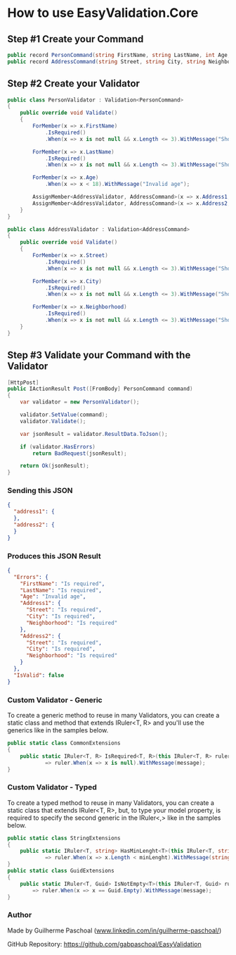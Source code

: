 ﻿# How to use EasyValidation.Core

## Step #1 Create your Command
```cs
public record PersonCommand(string FirstName, string LastName, int Age, AddressCommand Address1, AddressCommand Address2);
public record AddressCommand(string Street, string City, string Neighborhood);
```

## Step #2 Create your Validator
```cs
public class PersonValidator : Validation<PersonCommand>
{
    public override void Validate()
    {
        ForMember(x => x.FirstName)
            .IsRequired()
            .When(x => x is not null && x.Length <= 3).WithMessage("Should has more than 3 chars");

        ForMember(x => x.LastName)
            .IsRequired()
            .When(x => x is not null && x.Length <= 3).WithMessage("Should has more than 3 chars");

        ForMember(x => x.Age)
            .When(x => x < 18).WithMessage("Invalid age");

        AssignMember<AddressValidator, AddressCommand>(x => x.Address1, true);
        AssignMember<AddressValidator, AddressCommand>(x => x.Address2, true);
    }
}

public class AddressValidator : Validation<AddressCommand>
{
    public override void Validate()
    {
        ForMember(x => x.Street)
            .IsRequired()
            .When(x => x is not null && x.Length <= 3).WithMessage("Should has more than 3 chars");

        ForMember(x => x.City)
            .IsRequired()
            .When(x => x is not null && x.Length <= 3).WithMessage("Should has more than 3 chars");

        ForMember(x => x.Neighborhood)
            .IsRequired()
            .When(x => x is not null && x.Length <= 3).WithMessage("Should has more than 3 chars");
    }
}
```

## Step #3 Validate your Command with the Validator
```cs
[HttpPost]
public IActionResult Post([FromBody] PersonCommand command)
{
    var validator = new PersonValidator();

    validator.SetValue(command);
    validator.Validate();

    var jsonResult = validator.ResultData.ToJson();

    if (validator.HasErrors)
        return BadRequest(jsonResult);

    return Ok(jsonResult);
}
```

### Sending this JSON
``` json
{
  "address1": {
  },
  "address2": {
  }
}
```
### Produces this JSON Result
``` json
{
  "Errors": {
    "FirstName": "Is required",
    "LastName": "Is required",
    "Age": "Invalid age",
    "Address1": {
      "Street": "Is required",
      "City": "Is required",
      "Neighborhood": "Is required"
    },
    "Address2": {
      "Street": "Is required",
      "City": "Is required",
      "Neighborhood": "Is required"
    }
  },
  "IsValid": false
}
```

### Custom Validator - Generic
To create a generic method to reuse in many Validators, you can create a static class and method that extends IRuler<T, R> and you'll use the generics like in the samples below.
```cs
public static class CommonExtensions
{
    public static IRuler<T, R> IsRequired<T, R>(this IRuler<T, R> ruler, string message = "Is required")
            => ruler.When(x => x is null).WithMessage(message);
}
```

### Custom Validator - Typed
To create a typed method to reuse in many Validators, you can create a static class that extends IRuler<T, R>, but, to type your model property, is required to specify the second generic in the IRuler<,> like in the samples below.
```cs
public static class StringExtensions
{
    public static IRuler<T, string> HasMinLenght<T>(this IRuler<T, string> ruler, int minLenght, string message = "Should have more than {0} digits")
            => ruler.When(x => x.Length < minLenght).WithMessage(string.Format(message, minLenght));
}
public static class GuidExtensions
{
    public static IRuler<T, Guid> IsNotEmpty<T>(this IRuler<T, Guid> ruler, string message = "Should not be empty")
        => ruler.When(x => x == Guid.Empty).WithMessage(message);
}
```


### Author
Made by Guilherme Paschoal (www.linkedin.com/in/guilherme-paschoal/)

GitHub Repository: https://github.com/gabpaschoal/EasyValidation